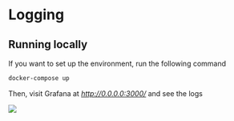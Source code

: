 # Logging

## Running locally

If you want to set up the environment, run the following command

```bash
docker-compose up
```

Then, visit Grafana at _http://0.0.0.0:3000/_ and see the logs

![](https://i.imgur.com/ReYY0X1.png)
